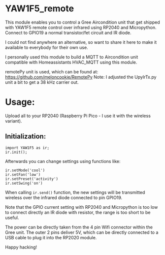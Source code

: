 # YAW1F5_remote

This module enables you to control a Gree Aircondition unit that get shipped with YAW1F5 remote control over infrared using RP2040 and Micropython.
Connect to GPIO19 a normal transistor/fet circuit and IR diode.

I could not find anywhere an alternative, so want to share it here to make it available to everybody for their own use.

I personally used this module to build a MQTT to Aircondition unit compatible with Homeassistants HVAC_MQTT using this module.

remotePy unit is used, which can be found at: https://github.com/meloncookie/RemotePy
Note: I adjusted the UpyIrTx.py unit a bit to get a 38 kHz carrier out.

# Usage:
Upload all to your RP2040 (Raspberry Pi Pico - I use it with the wireless variant).

## Initialization:
```
import YAW1F5 as ir;
ir.init(); 
```

Afterwards you can change settings using functions like:
```
ir.setMode('cool')
ir.setFan('low')
ir.setPreset('activity')
ir.setSwing('on')
```
When calling ```ir.send()``` function, the new settings will be transmitted wireless over the infrared diode connected to pin GPIO19.

Note that the GPIO current setting with RP2040 and Micropython is too low to connect directly an IR diode with resistor, the range is too short to be useful.

The power can be directly taken from the 4 pin Wifi connector within the Gree unit. The outer 2 pins deliver 5V, which can be directly connected to a USB cable to plug it into the RP2020 module.

Happy hacking!
